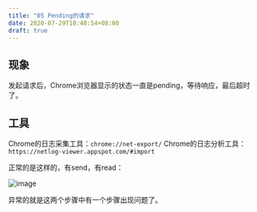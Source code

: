 ```yaml
---
title: "05 Pending的请求"
date: 2020-07-29T18:40:54+08:00
draft: true
---
```


## 现象

发起请求后，Chrome浏览器显示的状态一直是pending，等待响应，最后超时了。

## 工具

Chrome的日志采集工具：`chrome://net-export/`
Chrome的日志分析工具：`https://netlog-viewer.appspot.com/#import`

正常的是这样的，有send，有read：

![image](/images/2020-07-30_11-18.png)

异常的就是这两个步骤中有一个步骤出现问题了。
